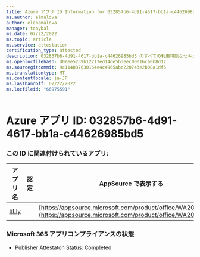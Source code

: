 ```yaml
---
title: Azure アプリ ID Information for 032857b6-4d91-4617-bb1a-c44626985bd5
ms.author: elmalova
author: elenamalova
manager: tonybal
ms.date: 07/22/2022
ms.topic: article
ms.service: attestation
certification_type: attested
description: 032857b6-4d91-4617-bb1a-c44626985bd5 のすべての利用可能なセキュリティとコンプライアンス情報。
ms.openlocfilehash: d0eee5239b12217ed14de5b3eec00016ca0b8d12
ms.sourcegitcommit: 9c114837630164e4c4965abc220743e2b08a1df5
ms.translationtype: MT
ms.contentlocale: ja-JP
ms.lasthandoff: 07/22/2022
ms.locfileid: "66975591"
---
```

# <a name="azure-app-id-032857b6-4d91-4617-bb1a-c44626985bd5"></a>Azure アプリ ID: 032857b6-4d91-4617-bb1a-c44626985bd5


### <a name="apps-associated-with-this-id"></a>この ID に関連付けられているアプリ:
| **アプリ名** | **認定** | **AppSource で表示する** |
|--------------|---------------|-----------------------|
| [tiLly](../forward/WA200003825.md) |  | [https://appsource.microsoft.com/product/office/WA200003825](https://appsource.microsoft.com/product/office/WA200003825) |

### <a name="microsoft-365-app-compliance-status"></a>Microsoft 365 アプリコンプライアンスの状態
- Publisher Attestaton Status: Completed
